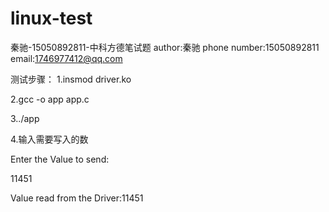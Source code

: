 # linux-test
秦驰-15050892811-中科方德笔试题
author:秦驰
phone number:15050892811
email:1746977412@qq.com

测试步骤：
1.insmod driver.ko

2.gcc -o app app.c

3../app

4.输入需要写入的数

Enter the Value to send:

11451

Value read from the Driver:11451
